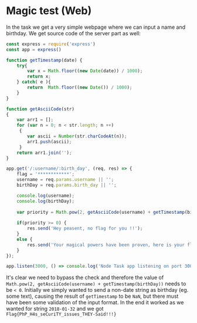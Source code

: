 # Magic test (Web)

In the task we get a very simple webpage where we can input a name and birthday.
We get source code of the server part as well:

```javascript
const express = require('express')
const app = express()

function getTimestamp(date) {
    try{
        var x = Math.floor((new Date(date)) / 1000);
        return x;
    } catch( e ){
        return  Math.floor((new Date()) / 1000);
    }
}

function getAsciiCode(str)
{
    var arr1 = [];
    for (var n = 0; n < str.length; n ++) 
     {
        var ascii = Number(str.charCodeAt(n));
        arr1.push(ascii);
     }
    return arr1.join('');
}

app.get('/:username/:birth_day', (req, res) => {
    flag = '************';
    username = req.params.username || '';
    birthDay = req.params.birth_day || '';

    console.log(username);
    console.log(birthDay);
    
    var priority = Math.pow(2, getAsciiCode(username) + getTimestamp(birthDay));
    
    if(priority >= 0) {
        res.send('Hey peasent, no flag for you !!');
    }
    else {
        res.send('Your magical powers have been proven, here is your flag: ' + flag );
    }
});

app.listen(3000, () => console.log('Node Task app listening on port 3000!'));
```

It's clear we need to bypass the check and therefore the value of `Math.pow(2, getAsciiCode(username) + getTimestamp(birthDay))` needs to be `< 0`.
Initially we simply wanted to send a non-date string as birthday (eg. some text), causing the result of `getTimestamp` to be `NaN`, but there must have been some validation of the input format.
In the end it worked as we wanted for string `2018-01-32` and we got `Flag{PhP_H4s_seCuriTY_issues_THEY-Said!!!}`
